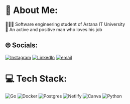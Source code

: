 # 💫 About Me:
👨🏻‍💻 Software engineering student of Astana IT University<br>👨 An active and positive man who loves his job


## 🌐 Socials:
[![Instagram](https://img.shields.io/badge/Instagram-%23E4405F.svg?logo=Instagram&logoColor=white)](https://instagram.com/ghlnouhg) [![LinkedIn](https://img.shields.io/badge/LinkedIn-%230077B5.svg?logo=linkedin&logoColor=white)](https://linkedin.com/in/samat-qosmurat-805000367/) [![email](https://img.shields.io/badge/Email-D14836?logo=gmail&logoColor=white)](mailto:qosmuratsamat@gmail.com) 

# 💻 Tech Stack:
![Go](https://img.shields.io/badge/go-%2300ADD8.svg?style=for-the-badge&logo=go&logoColor=white) ![Docker](https://img.shields.io/badge/docker-%230db7ed.svg?style=for-the-badge&logo=docker&logoColor=white) ![Postgres](https://img.shields.io/badge/postgres-%23316192.svg?style=for-the-badge&logo=postgresql&logoColor=white) ![Netlify](https://img.shields.io/badge/netlify-%23000000.svg?style=for-the-badge&logo=netlify&logoColor=#00C7B7) ![Canva](https://img.shields.io/badge/Canva-%2300C4CC.svg?style=for-the-badge&logo=Canva&logoColor=white) ![Python](https://img.shields.io/badge/python-3670A0?style=for-the-badge&logo=python&logoColor=ffdd54)

